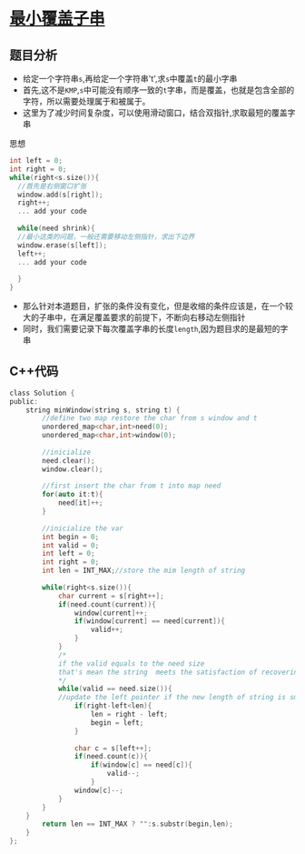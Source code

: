 # [最小覆盖子串](https://leetcode-cn.com/problems/minimum-window-substring/)

## 题目分析
* 给定一个字符串`s`,再给定一个字符串't',求`s`中覆盖`t`的最小字串
* 首先,这不是`KMP`,`s`中可能没有顺序一致的`t`字串，而是覆盖，也就是包含全部的字符，所以需要处理属于和被属于。
* 这里为了减少时间复杂度，可以使用滑动窗口，结合双指针,求取最短的覆盖字串

思想
```c
int left = 0;
int right = 0;
while(right<s.size()){
  //首先是右侧窗口扩张
  window.add(s[right]);
  right++;
  ... add your code
  
  while(need shrink){
  //最小这类的问题，一般还需要移动左侧指针，求出下边界
  window.erase(s[left]);
  left++;
  ... add your code
  
  }
}
```

* 那么针对本道题目，扩张的条件没有变化，但是收缩的条件应该是，在一个较大的子串中，在满足覆盖要求的前提下，不断向右移动左侧指针
* 同时，我们需要记录下每次覆盖字串的长度`length`,因为题目求的是最短的字串

## C++代码
```C
class Solution {
public:
    string minWindow(string s, string t) {
        //define two map restore the char from s window and t
        unordered_map<char,int>need(0);
        unordered_map<char,int>window(0);
        
        //inicialize
        need.clear();
        window.clear();
        
        //first insert the char from t into map need
        for(auto it:t){
            need[it]++;
        }
        
        //inicialize the var
        int begin = 0;
        int valid = 0;
        int left = 0;
        int right = 0;
        int len = INT_MAX;//store the mim length of string
        
        while(right<s.size()){
            char current = s[right++];
            if(need.count(current)){
                window[current]++;
                if(window[current] == need[current]){
                    valid++;
                }
            }
            /*
            if the valid equals to the need size
            that's mean the string  meets the satisfaction of recovering
            */
            while(valid == need.size()){
            //update the left pointer if the new length of string is smaller
                if(right-left<len){
                    len = right - left;
                    begin = left;
                }
                
                char c = s[left++];
                if(need.count(c)){
                    if(window[c] == need[c]){
                        valid--;
                    }
                window[c]--;
            }
        }
    }   
        return len == INT_MAX ? "":s.substr(begin,len);
    }
};
```
